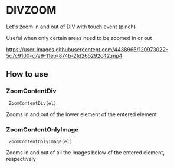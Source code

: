 # DIVZOOM

Let's zoom in and out of DIV with touch event (pinch)

Useful when only certain areas need to be zoomed in or out


https://user-images.githubusercontent.com/4438965/120973022-5c7c9100-c7a9-11eb-874b-2fd265292c42.mp4



## How to use


### ZoomContentDiv

```
 ZoomContentDiv(el)
```

Zooms in and out of the lower element of the entered element




### ZoomContentOnlyImage

```
 ZoomContentOnlyImage(el)
```

Zooms in and out of all the images below of the entered element, respectively
